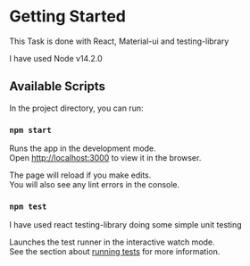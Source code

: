 # Getting Started

This Task is done with React, Material-ui and testing-library

I have used Node v14.2.0

## Available Scripts

In the project directory, you can run:

### `npm start`

Runs the app in the development mode.\
Open [http://localhost:3000](http://localhost:3000) to view it in the browser.

The page will reload if you make edits.\
You will also see any lint errors in the console.

### `npm test`

I have used react testing-library doing some simple unit testing

Launches the test runner in the interactive watch mode.\
See the section about [running tests](https://facebook.github.io/create-react-app/docs/running-tests) for more information.
